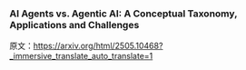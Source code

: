 ### AI Agents vs. Agentic AI: A Conceptual Taxonomy, Applications and Challenges
原文：https://arxiv.org/html/2505.10468?_immersive_translate_auto_translate=1
